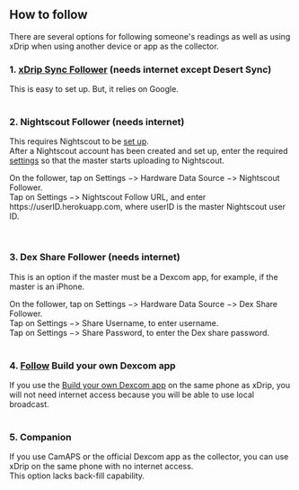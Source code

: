 ## How to follow  
  
There are several options for following someone's readings as well as using xDrip when using another device or app as the collector.  
  
### 1. [xDrip Sync Follower](./xDripSync.md) (needs internet except Desert Sync)  
This is easy to set up.  But, it relies on Google.  
<br/>  
  
### 2. Nightscout Follower (needs internet)  
This requires Nightscout to be [set up](./Nightscout.md).  
After a Nightscout account has been created and set up, enter the required [settings](./Nightscout-Settings.md) so that the master starts uploading to Nightscout.  

On the follower, tap on Settings &#8722;> Hardware Data Source &#8722;> Nightscout Follower.  
Tap on Settings &#8722;> Nightscout Follow URL, and enter https<nolink>://userID.herokuapp.com, where userID is the master Nightscout user ID.  

<br/>  
  
### 3. Dex Share Follower (needs internet)  
This is an option if the master must be a Dexcom app, for example, if the master is an iPhone.  

On the follower, tap on Settings &#8722;> Hardware Data Source &#8722;> Dex Share Follower.  
Tap on Settings &#8722;> Share Username, to enter username.  
Tap on Settings &#8722;> Share Password, to enter the Dex share password.  
<br/>  
  
### 4. [Follow](./DexcomAppxDrip.md) Build your own Dexcom app  
If you use the [Build your own Dexcom app](https://docs.google.com/forms/d/e/1FAIpQLScD76G0Y-BlL4tZljaFkjlwuqhT83QlFM5v6ZEfO7gCU98iJQ/viewform?fbzx=2196386787609383750&fbclid=IwAR2aL8Cps1s6W8apUVK-gOqgGpA-McMPJj9Y8emf_P0-_gAsmJs6QwAY-o0) on the same phone as xDrip, you will not need internet access because you will be able to use local broadcast.  
<br/>  
  
### 5. Companion  
If you use CamAPS or the official Dexcom app as the collector, you can use xDrip on the same phone with no internet access.  
This option lacks back-fill capability.    
  
